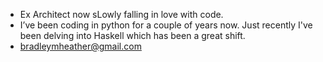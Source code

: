 - Ex Architect now sLowly falling in love with code.
- I’ve been coding in python for a couple of years now. Just recently I've been delving into Haskell which has been a great shift.
- bradleymheather@gmail.com

<!---
Bradley-Heather/Bradley-Heather is a ✨ special ✨ repository because its `README.md` (this file) appears on your GitHub profile.
You can click the Preview link to take a look at your changes.
--->
